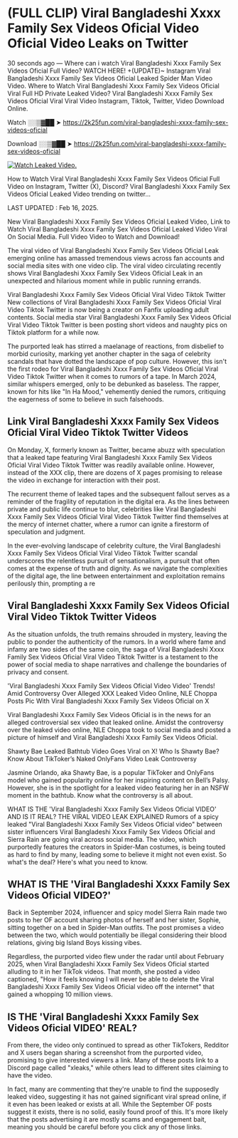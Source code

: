 # (FULL CLIP) ️Viral Bangladeshi Xxxx Family Sex Videos Oficial Video Oficial Video Leaks on Twitter

30 seconds ago — Where can i watch ️Viral Bangladeshi Xxxx Family Sex Videos Oficial Full Video? WATCH HERE! +(UPDATE)~ Instagram ️Viral Bangladeshi Xxxx Family Sex Videos Oficial Leaked Spider Man Video Video. Where to Watch ️Viral Bangladeshi Xxxx Family Sex Videos Oficial Viral Full HD Private Leaked Video? ️Viral Bangladeshi Xxxx Family Sex Videos Oficial Viral Viral Video Instagram, Tiktok, Twitter, Video Download Online.

Watch ░░▒▓██ ➤ https://2k25fun.com/️viral-bangladeshi-xxxx-family-sex-videos-oficial

Download ░░▒▓██ ➤ https://2k25fun.com/️viral-bangladeshi-xxxx-family-sex-videos-oficial

[![Watch Leaked Video.](https://miro.medium.com/v2/resize:fit:828/format:webp/1*cilzJN44JGOrTw9NJCrNHA.gif "Watch Leaked Video")](https://2k25fun.com/️viral-bangladeshi-xxxx-family-sex-videos-oficial)

How to Watch Viral ️Viral Bangladeshi Xxxx Family Sex Videos Oficial Full Video on Instagram, Twitter (X), Discord? ️Viral Bangladeshi Xxxx Family Sex Videos Oficial Leaked Video trending on twitter...

LAST UPDATED : Feb 16, 2025.

New ️Viral Bangladeshi Xxxx Family Sex Videos Oficial Leaked Video, Link to Watch ️Viral Bangladeshi Xxxx Family Sex Videos Oficial Leaked Video Viral On Social Media. Full Video Video to Watch and Download!

The viral video of ️Viral Bangladeshi Xxxx Family Sex Videos Oficial Leak emerging online has amassed tremendous views across fan accounts and social media sites with one video clip. The viral video circulating recently shows ️Viral Bangladeshi Xxxx Family Sex Videos Oficial Leak in an unexpected and hilarious moment while in public running errands.

️Viral Bangladeshi Xxxx Family Sex Videos Oficial Viral Video Tiktok Twitter New collections of ️Viral Bangladeshi Xxxx Family Sex Videos Oficial Viral Video Tiktok Twitter is now being a creator on Fanfix uploading adult contents. Social media star ️Viral Bangladeshi Xxxx Family Sex Videos Oficial Viral Video Tiktok Twitter is been posting short videos and naughty pics on Tiktok platform for a while now.

The purported leak has stirred a maelanage of reactions, from disbelief to morbid curiosity, marking yet another chapter in the saga of celebrity scandals that have dotted the landscape of pop culture. However, this isn't the first rodeo for ️Viral Bangladeshi Xxxx Family Sex Videos Oficial Viral Video Tiktok Twitter when it comes to rumors of a tape. In March 2024, similar whispers emerged, only to be debunked as baseless. The rapper, known for hits like "In Ha Mood," vehemently denied the rumors, critiquing the eagerness of some to believe in such falsehoods.

## Link ️Viral Bangladeshi Xxxx Family Sex Videos Oficial Viral Video Tiktok Twitter Videos

On Monday, X, formerly known as Twitter, became abuzz with speculation that a leaked tape featuring ️Viral Bangladeshi Xxxx Family Sex Videos Oficial Viral Video Tiktok Twitter was readily available online. However, instead of the XXX clip, there are dozens of X pages promising to release the video in exchange for interaction with their post.

The recurrent theme of leaked tapes and the subsequent fallout serves as a reminder of the fragility of reputation in the digital era. As the lines between private and public life continue to blur, celebrities like ️Viral Bangladeshi Xxxx Family Sex Videos Oficial Viral Video Tiktok Twitter find themselves at the mercy of internet chatter, where a rumor can ignite a firestorm of speculation and judgment.

In the ever-evolving landscape of celebrity culture, the ️Viral Bangladeshi Xxxx Family Sex Videos Oficial Viral Video Tiktok Twitter scandal underscores the relentless pursuit of sensationalism, a pursuit that often comes at the expense of truth and dignity. As we navigate the complexities of the digital age, the line between entertainment and exploitation remains perilously thin, prompting a re

##  ️Viral Bangladeshi Xxxx Family Sex Videos Oficial Viral Video Tiktok Twitter Videos

As the situation unfolds, the truth remains shrouded in mystery, leaving the public to ponder the authenticity of the rumors. In a world where fame and infamy are two sides of the same coin, the saga of ️Viral Bangladeshi Xxxx Family Sex Videos Oficial Viral Video Tiktok Twitter is a testament to the power of social media to shape narratives and challenge the boundaries of privacy and consent.

'️Viral Bangladeshi Xxxx Family Sex Videos Oficial Video Video' Trends! Amid Controversy Over Alleged XXX Leaked Video Online, NLE Choppa Posts Pic With ️Viral Bangladeshi Xxxx Family Sex Videos Oficial on X

️Viral Bangladeshi Xxxx Family Sex Videos Oficial is in the news for an alleged controversial sex video that leaked online. Amidst the controversy over the leaked video online, NLE Choppa took to social media and posted a picture of himself and ️Viral Bangladeshi Xxxx Family Sex Videos Oficial.

Shawty Bae Leaked Bathtub Video Goes Viral on X! Who Is Shawty Bae? Know About TikToker’s Naked OnlyFans Video Leak Controversy

Jasmine Orlando, aka Shawty Bae, is a popular TikToker and OnlyFans model who gained popularity online for her inspiring content on Bell’s Palsy. However, she is in the spotlight for a leaked video featuring her in an NSFW moment in the bathtub. Know what the controversy is all about.

WHAT IS THE '️Viral Bangladeshi Xxxx Family Sex Videos Oficial VIDEO' AND IS IT REAL? THE VIRAL VIDEO LEAK EXPLAINED Rumors of a spicy leaked "️Viral Bangladeshi Xxxx Family Sex Videos Oficial video" between sister influencers ️Viral Bangladeshi Xxxx Family Sex Videos Oficial and Sierra Rain are going viral across social media. The video, which purportedly features the creators in Spider-Man costumes, is being touted as hard to find by many, leading some to believe it might not even exist. So what's the deal? Here's what you need to know.

## WHAT IS THE '️Viral Bangladeshi Xxxx Family Sex Videos Oficial VIDEO?'

Back in September 2024, influencer and spicy model Sierra Rain made two posts to her OF account sharing photos of herself and her sister, Sophie, sitting together on a bed in Spider-Man outfits. The post promises a video between the two, which would potentially be illegal considering their blood relations, giving big Island Boys kissing vibes.

Regardless, the purported video flew under the radar until about February 2025, when ️Viral Bangladeshi Xxxx Family Sex Videos Oficial started alluding to it in her TikTok videos. That month, she posted a video captioned, "How it feels knowing I will never be able to delete the ️Viral Bangladeshi Xxxx Family Sex Videos Oficial video off the internet" that gained a whopping 10 million views.

## IS THE '️Viral Bangladeshi Xxxx Family Sex Videos Oficial VIDEO' REAL?

From there, the video only continued to spread as other TikTokers, Redditor and X users began sharing a screenshot from the purported video, promising to give interested viewers a link. Many of these posts link to a Discord page called "xleaks," while others lead to different sites claiming to have the video.

In fact, many are commenting that they're unable to find the supposedly leaked video, suggesting it has not gained significant viral spread online, if it even has been leaked or exists at all. While the September OF posts suggest it exists, there is no solid, easily found proof of this. It's more likely that the posts advertising it are mostly scams and engagement bait, meaning you should be careful before you click any of those links.